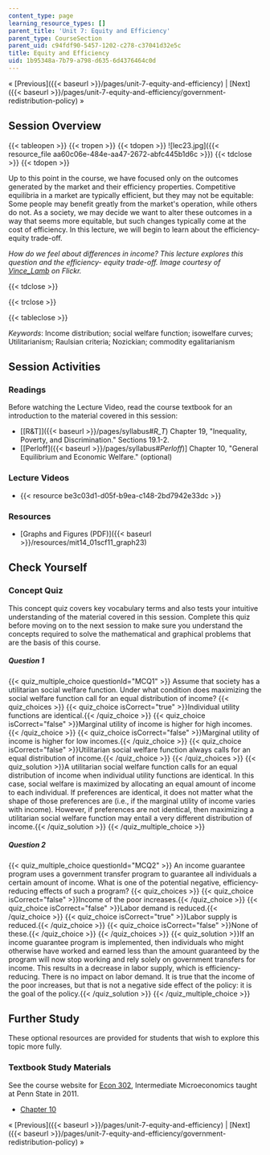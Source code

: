 ```yaml
---
content_type: page
learning_resource_types: []
parent_title: 'Unit 7: Equity and Efficiency'
parent_type: CourseSection
parent_uid: c94fdf90-5457-1202-c278-c37041d32e5c
title: Equity and Efficiency
uid: 1b95348a-7b79-a798-d635-6d4376464c0d
---
```


« [Previous]({{< baseurl >}}/pages/unit-7-equity-and-efficiency) | [Next]({{< baseurl >}}/pages/unit-7-equity-and-efficiency/government-redistribution-policy) »

Session Overview
----------------

{{< tableopen >}}
{{< tropen >}}
{{< tdopen >}}
![lec23.jpg]({{< resource_file aa60c06e-484e-aa47-2672-abfc445b1d6c >}})
{{< tdclose >}}
{{< tdopen >}}


Up to this point in the course, we have focused only on the outcomes generated by the market and their efficiency properties. Competitive equilibria in a market are typically efficient, but they may not be equitable: Some people may benefit greatly from the market's operation, while others do not. As a society, we may decide we want to alter these outcomes in a way that seems more equitable, but such changes typically come at the cost of efficiency. In this lecture, we will begin to learn about the efficiency-equity trade-off.

_How do we feel about differences in income? This lecture explores this question and the efficiency- equity trade-off. Image courtesy of [Vince\_Lamb](http://www.flickr.com/photos/22320444@N08/5477667267/) on Flickr._


{{< tdclose >}}

{{< trclose >}}

{{< tableclose >}}

_Keywords_: Income distribution; social welfare function; isowelfare curves; Utilitarianism; Raulsian criteria; Nozickian; commodity egalitarianism

Session Activities
------------------

### Readings

Before watching the Lecture Video, read the course textbook for an introduction to the material covered in this session:

*   [\[R&T\]]({{< baseurl >}}/pages/syllabus#_R_T_) Chapter 19, "Inequality, Poverty, and Discrimination." Sections 19.1-2.
*   \[[Perloff]({{< baseurl >}}/pages/syllabus#_Perloff_)\] Chapter 10, "General Equilibrium and Economic Welfare." (optional)

### Lecture Videos

*   {{< resource be3c03d1-d05f-b9ea-c148-2bd7942e33dc >}}

### Resources

*   [Graphs and Figures (PDF)]({{< baseurl >}}/resources/mit14_01scf11_graph23)

Check Yourself
--------------

### Concept Quiz

This concept quiz covers key vocabulary terms and also tests your intuitive understanding of the material covered in this session. Complete this quiz before moving on to the next session to make sure you understand the concepts required to solve the mathematical and graphical problems that are the basis of this course.

##### Question 1
 {{< quiz_multiple_choice questionId="MCQ1" >}} Assume that society has a utilitarian social welfare function. Under what condition does maximizing the social welfare function call for an equal distribution of income? {{< quiz_choices >}} {{< quiz_choice isCorrect="true" >}}Individual utility functions are identical.{{< /quiz_choice >}} {{< quiz_choice isCorrect="false" >}}Marginal utility of income is higher for high incomes.{{< /quiz_choice >}} {{< quiz_choice isCorrect="false" >}}Marginal utility of income is higher for low incomes.{{< /quiz_choice >}} {{< quiz_choice isCorrect="false" >}}Utilitarian social welfare function always calls for an equal distribution of income.{{< /quiz_choice >}} {{< /quiz_choices >}} {{< quiz_solution >}}A utilitarian social welfare function calls for an equal distribution of income when individual utility functions are identical. In this case, social welfare is maximized by allocating an equal amount of income to each individual. If preferences are identical, it does not matter what the shape of those preferences are (i.e., if the marginal utility of income varies with income). However, if preferences are not identical, then maximizing a utilitarian social welfare function may entail a very different distribution of income.{{< /quiz_solution >}} {{< /quiz_multiple_choice >}}
##### Question 2
 {{< quiz_multiple_choice questionId="MCQ2" >}} An income guarantee program uses a government transfer program to guarantee all individuals a certain amount of income. What is one of the potential negative, efficiency-reducing effects of such a program? {{< quiz_choices >}} {{< quiz_choice isCorrect="false" >}}Income of the poor increases.{{< /quiz_choice >}} {{< quiz_choice isCorrect="false" >}}Labor demand is reduced.{{< /quiz_choice >}} {{< quiz_choice isCorrect="true" >}}Labor supply is reduced.{{< /quiz_choice >}} {{< quiz_choice isCorrect="false" >}}None of these.{{< /quiz_choice >}} {{< /quiz_choices >}} {{< quiz_solution >}}If an income guarantee program is implemented, then individuals who might otherwise have worked and earned less than the amount guaranteed by the program will now stop working and rely solely on government transfers for income. This results in a decrease in labor supply, which is efficiency-reducing. There is no impact on labor demand. It is true that the income of the poor increases, but that is not a negative side effect of the policy: it is the goal of the policy.{{< /quiz_solution >}} {{< /quiz_multiple_choice >}}

Further Study
-------------

These optional resources are provided for students that wish to explore this topic more fully.

### Textbook Study Materials

See the course website for [Econ 302](http://econ302.wikidot.com/general-equilibrium), Intermediate Microeconomics taught at Penn State in 2011.

*   [Chapter 10](http://econ302.wikidot.com/general-equilibrium)

« [Previous]({{< baseurl >}}/pages/unit-7-equity-and-efficiency) | [Next]({{< baseurl >}}/pages/unit-7-equity-and-efficiency/government-redistribution-policy) »
